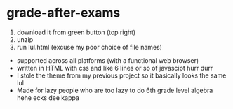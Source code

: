 # grade-after-exams

1. download it from green button (top right)
2. unzip
3. run lul.html (excuse my poor choice of file names)

- supported across all platforms (with a functional web browser)
- written in HTML with css and like 6 lines or so of javascipt hurr durr
- I stole the theme from my previous project so it basically looks the same lul
- Made for lazy people who are too lazy to do 6th grade level algebra hehe ecks dee kappa
